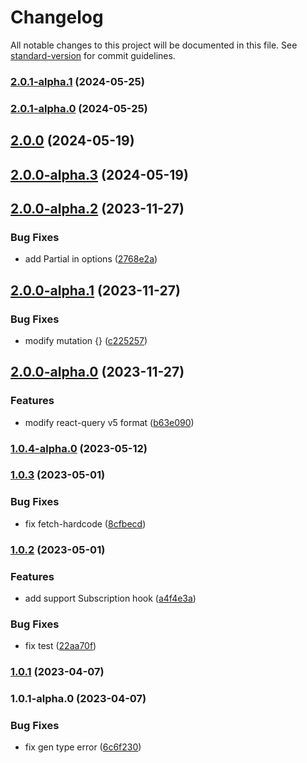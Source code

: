 # Changelog

All notable changes to this project will be documented in this file. See [standard-version](https://github.com/conventional-changelog/standard-version) for commit guidelines.

### [2.0.1-alpha.1](https://github.com/imagine10255/bear-graphql-codegen/compare/v2.0.1-alpha.0...v2.0.1-alpha.1) (2024-05-25)

### [2.0.1-alpha.0](https://github.com/imagine10255/bear-graphql-codegen/compare/v2.0.0...v2.0.1-alpha.0) (2024-05-25)

## [2.0.0](https://github.com/imagine10255/bear-graphql-codegen/compare/v2.0.0-alpha.3...v2.0.0) (2024-05-19)

## [2.0.0-alpha.3](https://github.com/imagine10255/bear-graphql-codegen/compare/v2.0.0-alpha.2...v2.0.0-alpha.3) (2024-05-19)

## [2.0.0-alpha.2](https://github.com/imagine10255/bear-graphql-codegen/compare/v2.0.0-alpha.1...v2.0.0-alpha.2) (2023-11-27)


### Bug Fixes

* add Partial in options ([2768e2a](https://github.com/imagine10255/bear-graphql-codegen/commit/2768e2a6b137b6276eedd531f549f4ab7d831038))

## [2.0.0-alpha.1](https://github.com/imagine10255/bear-graphql-codegen/compare/v2.0.0-alpha.0...v2.0.0-alpha.1) (2023-11-27)


### Bug Fixes

* modify mutation {} ([c225257](https://github.com/imagine10255/bear-graphql-codegen/commit/c22525744e2cf8493c456e8fecc37326d3a1d9b0))

## [2.0.0-alpha.0](https://github.com/imagine10255/bear-graphql-codegen/compare/v1.0.4-alpha.0...v2.0.0-alpha.0) (2023-11-27)


### Features

* modify react-query v5 format ([b63e090](https://github.com/imagine10255/bear-graphql-codegen/commit/b63e0903f060cd7df3cbd4090c7634bcd02c73a4))

### [1.0.4-alpha.0](https://github.com/imagine10255/bear-graphql-codegen/compare/v1.0.3...v1.0.4-alpha.0) (2023-05-12)

### [1.0.3](https://github.com/imagine10255/bear-graphql-codegen/compare/v1.0.2...v1.0.3) (2023-05-01)


### Bug Fixes

* fix fetch-hardcode ([8cfbecd](https://github.com/imagine10255/bear-graphql-codegen/commit/8cfbecd7c18850d86d5eda79d0870a2bb3aeca76))

### [1.0.2](https://github.com/imagine10255/bear-graphql-codegen/compare/v1.0.1...v1.0.2) (2023-05-01)


### Features

* add support Subscription hook ([a4f4e3a](https://github.com/imagine10255/bear-graphql-codegen/commit/a4f4e3a67fed76fd1ab0fbf8c235aa08bc7612c3))


### Bug Fixes

* fix test ([22aa70f](https://github.com/imagine10255/bear-graphql-codegen/commit/22aa70fc0f64c12e1f6f68b817bd49eebd2adf00))

### [1.0.1](https://github.com/imagine10255/bear-graphql-codegen/compare/v1.0.1-alpha.0...v1.0.1) (2023-04-07)

### 1.0.1-alpha.0 (2023-04-07)


### Bug Fixes

* fix gen type error ([6c6f230](https://github.com/imagine10255/bear-graphql-codegen/commit/6c6f2308cdaf636fedfc41c3b8a5ea929351e654))
